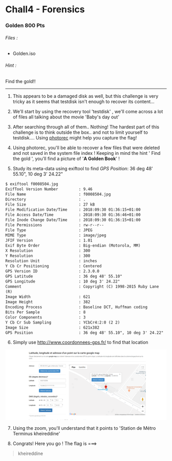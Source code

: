 # Chall4 - Forensics
 
### Golden 800 Pts

###### Files :
* Golden.iso

###### Hint :
Find the gold!!

---


1) This appears to be a damaged disk as well, but this challenge is very tricky as it seems that testdisk isn't enough to recover its content...

2) We'll start by using the recovery tool 'testdisk' , we'll come across a lot of files all talking about the movie 'Baby's day out'

3) After searching through all of them.. Nothing! 
The hardest part of this challenge is to think outside the box.. and not to limit yourself to testdisk.... Using [photorec](https://www.cgsecurity.org/wiki/PhotoRec) might help you capture the flag!


4) Using photorec, you'll be able to recover a few files that were deleted and not saved in the system file index !
Keeping in mind the hint ' Find the gold ', you'll find a picture of '**A Golden Book**' !

5) Study its meta-data using exiftool to find 
_GPS Position_: 36 deg 48' 55.10", 10 deg 3' 24.22"
```
$ exiftool f0008504.jpg
ExifTool Version Number         : 9.46
File Name                       : f0008504.jpg
Directory                       : .
File Size                       : 27 kB
File Modification Date/Time     : 2018:09:30 01:36:15+01:00
File Access Date/Time           : 2018:09:30 01:36:46+01:00
File Inode Change Date/Time     : 2018:09:30 01:36:15+01:00
File Permissions                : rw-r--r--
File Type                       : JPEG
MIME Type                       : image/jpeg
JFIF Version                    : 1.01
Exif Byte Order                 : Big-endian (Motorola, MM)
X Resolution                    : 300
Y Resolution                    : 300
Resolution Unit                 : inches
Y Cb Cr Positioning             : Centered
GPS Version ID                  : 2.3.0.0
GPS Latitude                    : 36 deg 48' 55.10"
GPS Longitude                   : 10 deg 3' 24.22"
Comment                         : Copyright (C) 1998-2015 Ruby Lane (R)
Image Width                     : 621
Image Height                    : 382
Encoding Process                : Baseline DCT, Huffman coding
Bits Per Sample                 : 8
Color Components                : 3
Y Cb Cr Sub Sampling            : YCbCr4:2:0 (2 2)
Image Size                      : 621x382
GPS Position                    : 36 deg 48' 55.10", 10 deg 3' 24.22"
```



6) Simply use http://www.coordonnees-gps.fr/ to find that location 

![map](map.png "Map")

7) Using the zoom, you'll understand that it points to 'Station de Métro Terminus kheireddine' 

8) Congrats! Here you go !  The flag is ===>


<blockquote>
kheireddine
</blockquote>
